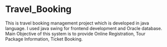 # Travel_Booking
This is travel booking management project which is developed in java language. I used java swing for frontend development and Oracle database. Main Objective of this system is to provide Online Registration, Tour Package Information, Ticket Booking.
